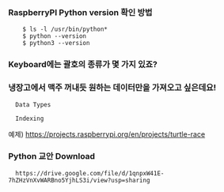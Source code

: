   ###   RaspberryPI Python version 확인 방법
  
        $ ls -l /usr/bin/python*
        $ python --version
        $ python3 --version
        
  
  ###
  ###   Keyboard에는 괄호의 종류가 몇 가지 있죠?

  ###   냉장고에서 맥주 꺼내듯 원하는 데이터만을 가져오고 싶은데요!



      Data Types

      Indexing


  예제) https://projects.raspberrypi.org/en/projects/turtle-race
  
  
  ### Python 교안 Download
  
      https://drive.google.com/file/d/1qnpxW41E-7hZHzVnXvWARBno5YjhLS3i/view?usp=sharing
